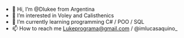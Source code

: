 - 👋 Hi, I’m @Dlukee from Argentina
- 👀 I’m interested in Voley and Calisthenics
- 🌱 I’m currently learning programming C# / POO / SQL
- 📫 How to reach me Lukeprograma@gmail.com / @imlucasaquino_

<!---
Dlukee/Dlukee is a ✨ special ✨ repository because its `README.md` (this file) appears on your GitHub profile.
You can click the Preview link to take a look at your changes.
--->
